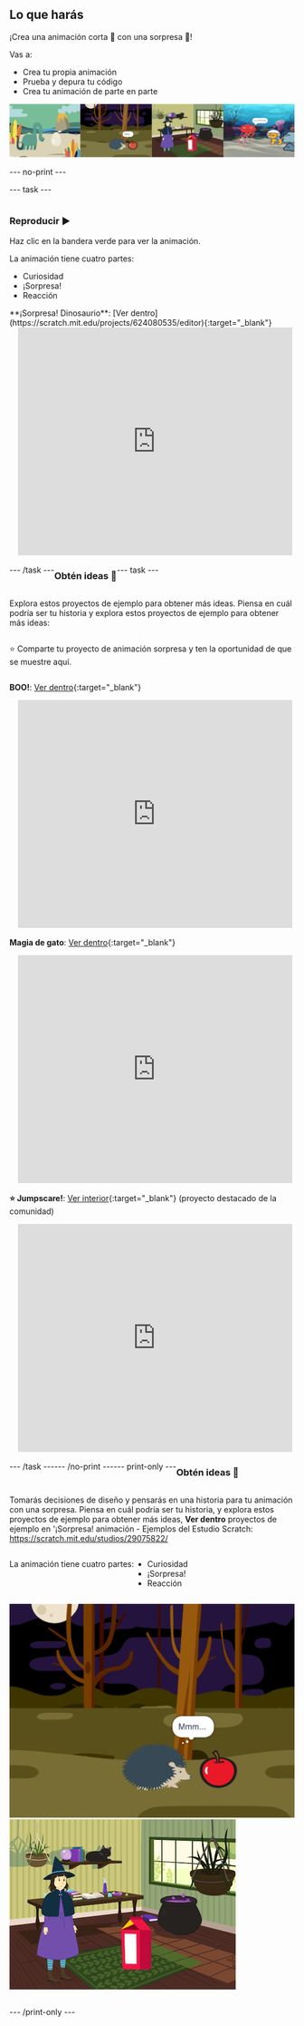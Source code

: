 ## Lo que harás

¡Crea una animación corta 🎥 con una sorpresa 🎉!

Vas a:

+ Crea tu propia animación
+ Prueba y depura tu código
+ Crea tu animación de parte en parte

![Ejemplos de proyectos.](images/surprise-example.png)

--- no-print ---

--- task ---

<div style="display: flex; flex-wrap: wrap">
<div style="flex-basis: 200px; flex-grow: 1">  

### Reproducir ▶️ 

Haz clic en la bandera verde para ver la animación.

La animación tiene cuatro partes:
+ Curiosidad
+ ¡Sorpresa!
+ Reacción

</div>
<div>
**¡Sorpresa! Dinosaurio**: [Ver dentro](https://scratch.mit.edu/projects/624080535/editor){:target="_blank"}
<div class="scratch-preview" style="margin-left: 15px;">
  <iframe allowtransparency="true" width="485" height="402" src="https://scratch.mit.edu/projects/embed/495932563/?autostart=false" frameborder="0"></iframe>
</div>

</div>

--- /task ---

### Obtén ideas 💭

--- task ---

Explora estos proyectos de ejemplo para obtener más ideas. Piensa en cuál podría ser tu historia y explora estos proyectos de ejemplo para obtener más ideas:

⭐ Comparte tu proyecto de animación sorpresa y ten la oportunidad de que se muestre aquí.

**BOO!**: [Ver dentro](https://scratch.mit.edu/projects/498655116/editor){:target="_blank"}
<div class="scratch-preview" style="margin-left: 15px;">
  <iframe allowtransparency="true" width="485" height="402" src="https://scratch.mit.edu/projects/embed/498655116/?autostart=false" frameborder="0"></iframe>
</div>

**Magia de gato**: [Ver dentro](https://scratch.mit.edu/projects/498615133/editor){:target="_blank"}
<div class="scratch-preview" style="margin-left: 15px;">
  <iframe allowtransparency="true" width="485" height="402" src="https://scratch.mit.edu/projects/embed/498615133/?autostart=false" frameborder="0"></iframe>
</div>

**⭐ Jumpscare!**: [Ver interior](https://scratch.mit.edu/projects/720220722/editor){:target="_blank"} (proyecto destacado de la comunidad)
<div class="scratch-preview" style="margin-left: 15px;">
  <iframe allowtransparency="true" width="485" height="402" src="https://scratch.mit.edu/projects/embed/720220722/?autostart=false" frameborder="0"></iframe>
</div>

--- /task ---

--- /no-print ---

--- print-only ---

### Obtén ideas 💭

Tomarás decisiones de diseño y pensarás en una historia para tu animación con una sorpresa. Piensa en cuál podría ser tu historia, y explora estos proyectos de ejemplo para obtener más ideas, **Ver dentro** proyectos de ejemplo en '¡Sorpresa! animación - Ejemplos del Estudio Scratch: https://scratch.mit.edu/studios/29075822/

La animación tiene cuatro partes:
+ Curiosidad
+ ¡Sorpresa!
+ Reacción

![El proyecto '¡BOO!'.](images/boo.png) ![El proyecto 'Magia de gato'.](images/cat-magic.png)

--- /print-only ---

 

